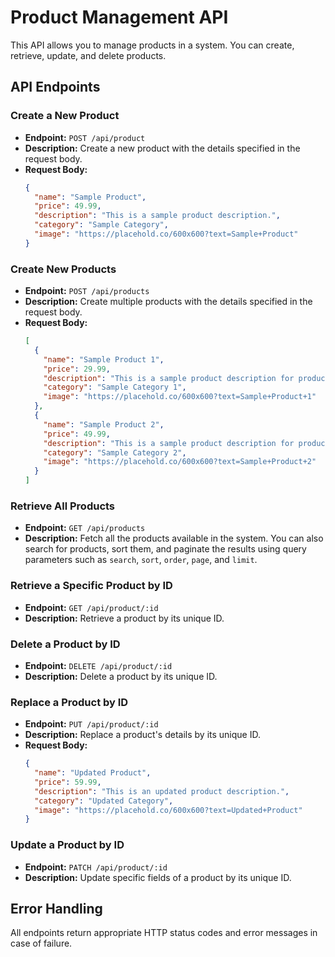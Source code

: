 # Product Management API

This API allows you to manage products in a system. You can create, retrieve, update, and delete products.

## API Endpoints

### Create a New Product
- **Endpoint:** `POST /api/product`
- **Description:** Create a new product with the details specified in the request body.
- **Request Body:**
  ```json
  {
    "name": "Sample Product",
    "price": 49.99,
    "description": "This is a sample product description.",
    "category": "Sample Category",
    "image": "https://placehold.co/600x600?text=Sample+Product"
  }
  ```

### Create New Products
- **Endpoint:** `POST /api/products`
- **Description:** Create multiple products with the details specified in the request body.
- **Request Body:**
  ```json
  [
    {
      "name": "Sample Product 1",
      "price": 29.99,
      "description": "This is a sample product description for product 1.",
      "category": "Sample Category 1",
      "image": "https://placehold.co/600x600?text=Sample+Product+1"
    },
    {
      "name": "Sample Product 2",
      "price": 49.99,
      "description": "This is a sample product description for product 2.",
      "category": "Sample Category 2",
      "image": "https://placehold.co/600x600?text=Sample+Product+2"
    }
  ]
  ```

### Retrieve All Products
- **Endpoint:** `GET /api/products`
- **Description:** Fetch all the products available in the system. You can also search for products, sort them, and paginate the results using query parameters such as `search`, `sort`, `order`, `page`, and `limit`.

### Retrieve a Specific Product by ID
- **Endpoint:** `GET /api/product/:id`
- **Description:** Retrieve a product by its unique ID.

### Delete a Product by ID
- **Endpoint:** `DELETE /api/product/:id`
- **Description:** Delete a product by its unique ID.

### Replace a Product by ID
- **Endpoint:** `PUT /api/product/:id`
- **Description:** Replace a product's details by its unique ID.
- **Request Body:**
  ```json
  {
    "name": "Updated Product",
    "price": 59.99,
    "description": "This is an updated product description.",
    "category": "Updated Category",
    "image": "https://placehold.co/600x600?text=Updated+Product"
  }
  ```

### Update a Product by ID
- **Endpoint:** `PATCH /api/product/:id`
- **Description:** Update specific fields of a product by its unique ID.

## Error Handling
All endpoints return appropriate HTTP status codes and error messages in case of failure.
